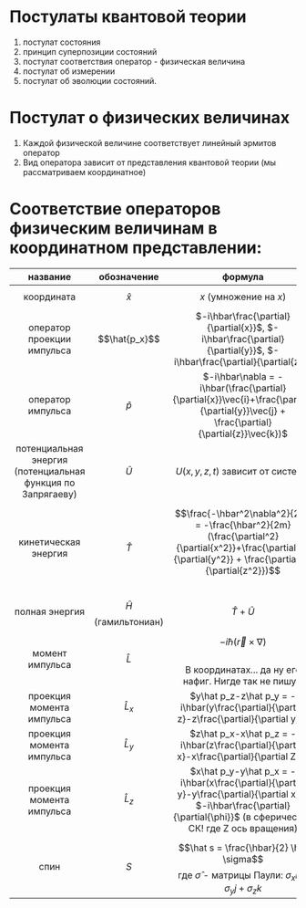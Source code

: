 # Постулаты квантовой теории
1. постулат состояния
2. принцип суперпозиции состояний
3. постулат соответствия оператор - физическая величина
4. постулат об измерении
5. постулат об эволюции состояний.

# Постулат о физических величинах

1. Каждой физической величине соответствует линейный эрмитов оператор
2. Вид оператора зависит от представления квантовой теории (мы рассматриваем координатное)
# Соответствие операторов физическим величинам в координатном представлении:

|                          название                           |        обозначение         |                                                                                    формула                                                                                    |
| :---------------------------------------------------------: | :------------------------: | :---------------------------------------------------------------------------------------------------------------------------------------------------------------------------: |
|                         координата                          |        $$\hat{x}$$         |                                                                            $x$ (умножение на $x$)                                                                             |
|                 оператор проекции импульса                  |       $$\hat{p_x}$$        |                             $-i\hbar\frac{\partial}{\partial{x}}$, $-i\hbar\frac{\partial}{\partial{y}}$,  $-i\hbar\frac{\partial}{\partial{z}}$                              |
|                      оператор импульса                      |         $\hat{p}$          |                   $-i\hbar\nabla = -i\hbar(\frac{\partial}{\partial{x}}\vec{i}+\frac{\partial}{\partial{y}}\vec{j} + \frac{\partial}{\partial{z}}\vec{k})$                    |
| потенциальная энергия (потенциальная функция по Запрягаеву) |         $\hat{U}$          |                                                                        $U(x,y,z,t)$ зависит от системы                                                                        |
|                    кинетическая энергия                     |        $$\hat{T}$$         |        $$\frac{-\hbar^2\nabla^2}{2m} = -\frac{\hbar^2}{2m}(\frac{\partial^2}{\partial{x^2}}+\frac{\partial^2}{\partial{y^2}} + \frac{\partial^2}{\partial{z^2}})$$<br>        |
|                       полная энергия                        | $$\hat{H}$$ (гамильтониан) |                                                                              $$\hat T + \hat U$$                                                                              |
|                       момент импульса                       |        $$\hat{L}$$         |                                          $$-i \hbar (\vec{r}\times\nabla)$$<br>В координатах... да ну его нафиг. Нигде так не пишут.                                          |
|                  проекция момента импульса                  |        $\hat{L}_x$         |                                          $y\hat p_z-z\hat p_y = -i\hbar(y\frac{\partial}{\partial z}-z\frac{\partial}{\partial y})$                                           |
|                  проекция момента импульса                  |        $\hat{L}_y$         |                                          $z\hat p_x-x\hat p_z = -i\hbar(z\frac{\partial}{\partial x}-x\frac{\partial}{\partial Z})$                                           |
|                  проекция момента импульса                  |        $\hat{L}_z$         | $x\hat p_y-y\hat p_x = -i\hbar(x\frac{\partial}{\partial y}-y\frac{\partial}{\partial x})$<br>$-i\hbar\frac{\partial}{\partial{\phi}}$ (в сферической СК! где Z ось вращения) |
|                            спин                             |           $$S$$            |                            $$\hat s = \frac{\hbar}{2} \hat \sigma$$где $\hat \sigma$ - матрицы Паули: $\sigma_x i  + \sigma_y j + \sigma_z k$<br>                             |


